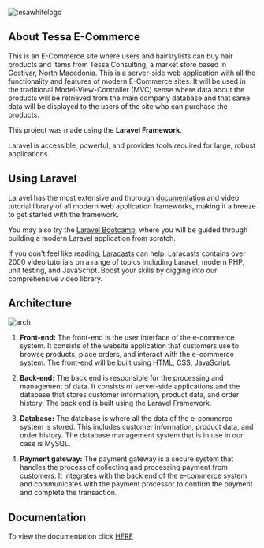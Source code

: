 
![tesawhitelogo](https://user-images.githubusercontent.com/116115695/220497399-e6254323-d22e-4cfe-8774-e51905e5beee.png)

## About Tessa E-Commerce

This is an E-Commerce site where users and hairstylists can buy hair products and items from Tessa Consulting, a market store based in Gostivar, North Macedonia.
This is a server-side web application with all the functionality and features of modern E-Commerce sites. It will be used in the traditional Model-View-Controller (MVC) sense where data about the products will be retrieved from the main company database and that same data will be displayed to the users of the site who can purchase the products. 

This project was made using the **Laravel Framework**.

Laravel is accessible, powerful, and provides tools required for large, robust applications.

## Using Laravel

Laravel has the most extensive and thorough [documentation](https://laravel.com/docs) and video tutorial library of all modern web application frameworks, making it a breeze to get started with the framework.

You may also try the [Laravel Bootcamp](https://bootcamp.laravel.com), where you will be guided through building a modern Laravel application from scratch.

If you don't feel like reading, [Laracasts](https://laracasts.com) can help. Laracasts contains over 2000 video tutorials on a range of topics including Laravel, modern PHP, unit testing, and JavaScript. Boost your skills by digging into our comprehensive video library.


## Architecture

![arch](https://user-images.githubusercontent.com/116115695/220498689-71dc6199-93ed-4792-a0ef-f45f4549431e.png)

1.	**Front-end:** The front-end is the user interface of the e-commerce system. It consists of the website application that customers use to browse products, place orders, and interact with the e-commerce system. The front-end will be built using HTML, CSS, JavaScript.

2.	**Back-end:** The back end is responsible for the processing and management of data. It consists of server-side applications and the database that stores customer information, product data, and order history. The back end is built using the Laravel Framework.

3.	**Database:** The database is where all the data of the e-commerce system is stored. This includes customer information, product data, and order history. The database management system that is in use in our case is MySQL.

4.	**Payment gateway:** The payment gateway is a secure system that handles the process of collecting and processing payment from customers. It integrates with the back end of the e-commerce system and communicates with the payment processor to confirm the payment and complete the transaction.


## Documentation

To view the documentation click [HERE](https://github.com/VullnetA/Tessa-Project/tree/main/1.%20Documentation) 
